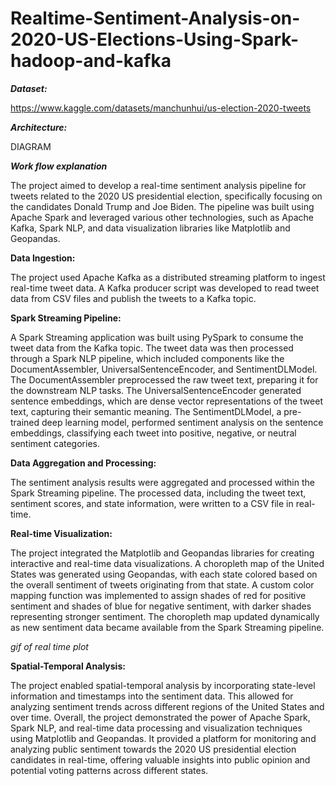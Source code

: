 # Realtime-Sentiment-Analysis-on-2020-US-Elections-Using-Spark-hadoop-and-kafka

***Dataset:***

https://www.kaggle.com/datasets/manchunhui/us-election-2020-tweets

***Architecture:***

DIAGRAM

***Work flow explanation***

The project aimed to develop a real-time sentiment analysis pipeline for tweets related to the 2020 US presidential election, specifically focusing on the candidates Donald Trump and Joe Biden. The pipeline was built using Apache Spark and leveraged various other technologies, such as Apache Kafka, Spark NLP, and data visualization libraries like Matplotlib and Geopandas.

**Data Ingestion:**

The project used Apache Kafka as a distributed streaming platform to ingest real-time tweet data.
A Kafka producer script was developed to read tweet data from CSV files and publish the tweets to a Kafka topic.

**Spark Streaming Pipeline:**

A Spark Streaming application was built using PySpark to consume the tweet data from the Kafka topic.
The tweet data was then processed through a Spark NLP pipeline, which included components like the DocumentAssembler, UniversalSentenceEncoder, and SentimentDLModel.
The DocumentAssembler preprocessed the raw tweet text, preparing it for the downstream NLP tasks.
The UniversalSentenceEncoder generated sentence embeddings, which are dense vector representations of the tweet text, capturing their semantic meaning.
The SentimentDLModel, a pre-trained deep learning model, performed sentiment analysis on the sentence embeddings, classifying each tweet into positive, negative, or neutral sentiment categories.

**Data Aggregation and Processing:**

The sentiment analysis results were aggregated and processed within the Spark Streaming pipeline.
The processed data, including the tweet text, sentiment scores, and state information, were written to a CSV file in real-time.

**Real-time Visualization:**

The project integrated the Matplotlib and Geopandas libraries for creating interactive and real-time data visualizations.
A choropleth map of the United States was generated using Geopandas, with each state colored based on the overall sentiment of tweets originating from that state.
A custom color mapping function was implemented to assign shades of red for positive sentiment and shades of blue for negative sentiment, with darker shades representing stronger sentiment.
The choropleth map updated dynamically as new sentiment data became available from the Spark Streaming pipeline.

*gif of real time plot*

**Spatial-Temporal Analysis:**

The project enabled spatial-temporal analysis by incorporating state-level information and timestamps into the sentiment data.
This allowed for analyzing sentiment trends across different regions of the United States and over time.
Overall, the project demonstrated the power of Apache Spark, Spark NLP, and real-time data processing and visualization techniques using Matplotlib and Geopandas. It provided a platform for monitoring and analyzing public sentiment towards the 2020 US presidential election candidates in real-time, offering valuable insights into public opinion and potential voting patterns across different states.
